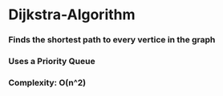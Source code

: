 # Dijkstra-Algorithm
### Finds the shortest path to every vertice in the graph 
### Uses a Priority Queue
### Complexity: O(n^2)
